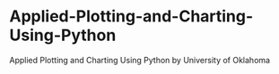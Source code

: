 # Applied-Plotting-and-Charting-Using-Python
Applied Plotting and Charting Using Python by University of Oklahoma
